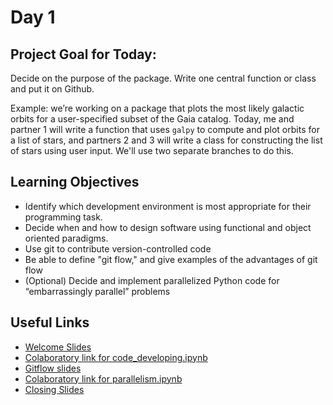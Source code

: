 # Day 1

## Project Goal for Today:

Decide on the purpose of the package. Write one central function or class and put it on Github.

Example: we’re working on a package that plots the most likely galactic orbits for a user-specified subset of the Gaia catalog. Today, me and partner 1 will write a function that uses `galpy` to compute and plot orbits for a list of stars, and partners 2 and 3 will write a class for constructing the list of stars using user input. We'll use two separate branches to do this. 

## Learning Objectives

  * Identify which development environment is most appropriate for their programming task.
  * Decide when and how to design software using functional and object oriented paradigms.
  * Use git to contribute version-controlled code
  * Be able to define "git flow," and give examples of the advantages of git flow
  * (Optional) Decide and implement parallelized Python code for “embarrassingly parallel” problems

## Useful Links

 * [Welcome Slides](https://docs.google.com/presentation/d/1sp7KDj7hJYAO8HbqRTTLEEa2DIiFknIayVy1iD_h0G4/edit?usp=sharing)
 * [Colaboratory link for code_developing.ipynb](https://colab.research.google.com/github/semaphoreP/codeastro/blob/main/Day1/code_developing.ipynb)
 * [Gitflow slides](https://docs.google.com/presentation/d/1e4nOhLEQSMi0S_FGLHhOXUTEDbHbDWKT/edit?usp=sharing&ouid=108007517358444486795&rtpof=true&sd=true)
 * [Colaboratory link for parallelism.ipynb](https://colab.research.google.com/github/semaphoreP/codeastro/blob/main/Day1/parallelism.ipynb)
 * [Closing Slides](https://docs.google.com/presentation/d/17hjcGZCWItcQB0e8bfAjf3u5i2ONLkPD5I2z_lVpd_4/edit?usp=sharing)
